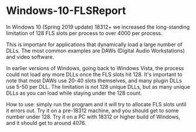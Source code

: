 # Windows-10-FLSReport

In Windows 10 (Spring 2019 update) 18312+ we increased the long-standing limitation of 128 FLS slots per process to over 4000 per process.

This is important for applications that dynamically load a large number of DLLs. The most common examples are DAWs (Digital Audio Workstations) and video software.

In earlier versions of Windows, going back to Windows Vista, the process could not load any more DLLs once the FLS slots hit 128. It's important to note that most DAWs use 20-40 slots themselves, and many plugin DLLs use 5-50 per DLL. The limitation is not 128 unique DLLs, but as many unique DLLs as you can load while staying under the 128 count.


How to use: simply run the program and it will try to allocate FLS slots until it errors out. Try it on a pre-18312 machine, and you should get to some number under 128. Try it on a PC with 18312 or higher build of Windows, and it should get to around 4076.


